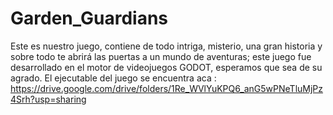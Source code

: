 # Garden_Guardians
Este es nuestro juego, contiene de todo intriga, misterio, una gran historia y sobre todo te  abrirá las puertas a un mundo de aventuras; este juego
fue desarrollado en el motor de videojuegos GODOT, esperamos que sea de su agrado.
El ejecutable del juego se encuentra aca : https://drive.google.com/drive/folders/1Re_WVlYuKPQ6_anG5wPNeTluMjPz4Srh?usp=sharing
